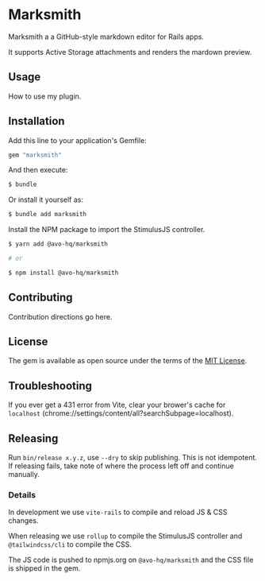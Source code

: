 # Marksmith

Marksmith a a GitHub-style markdown editor for Rails apps.

It supports Active Storage attachments and renders the mardown preview.

## Usage
How to use my plugin.

## Installation

Add this line to your application's Gemfile:

```ruby
gem "marksmith"
```

And then execute:

```bash
$ bundle
```

Or install it yourself as:
```bash
$ bundle add marksmith
```

Install the NPM package to import the StimulusJS controller.

```bash
$ yarn add @avo-hq/marksmith

# or

$ npm install @avo-hq/marksmith
```


## Contributing
Contribution directions go here.

## License
The gem is available as open source under the terms of the [MIT License](https://opensource.org/licenses/MIT).

## Troubleshooting

If you ever get a 431 error from Vite, clear your brower's cache for `localhost` (chrome://settings/content/all?searchSubpage=localhost).

## Releasing

Run `bin/release x.y.z`, use `--dry` to skip publishing. This is not idempotent. If releasing fails, take note of where the process left off and continue manually.

### Details

In development we use `vite-rails` to compile and reload JS & CSS changes.

When releasing we use `rollup` to compile the StimulusJS controller and `@tailwindcss/cli` to compile the CSS.

The JS code is pushed to npmjs.org on `@avo-hq/marksmith` and the CSS file is shipped in the gem.
